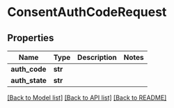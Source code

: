 # ConsentAuthCodeRequest

## Properties
Name | Type | Description | Notes
------------ | ------------- | ------------- | -------------
**auth_code** | **str** |  | 
**auth_state** | **str** |  | 

[[Back to Model list]](../README.md#documentation-for-models) [[Back to API list]](../README.md#documentation-for-api-endpoints) [[Back to README]](../README.md)


